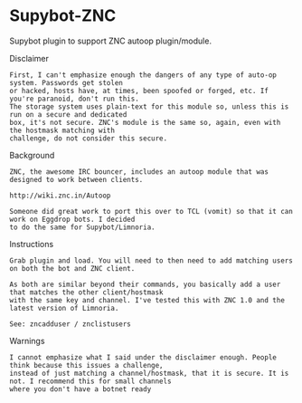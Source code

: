 Supybot-ZNC
===========

Supybot plugin to support ZNC autoop plugin/module.


Disclaimer

    First, I can't emphasize enough the dangers of any type of auto-op system. Passwords get stolen
    or hacked, hosts have, at times, been spoofed or forged, etc. If you're paranoid, don't run this.
    The storage system uses plain-text for this module so, unless this is run on a secure and dedicated
    box, it's not secure. ZNC's module is the same so, again, even with the hostmask matching with
    challenge, do not consider this secure.

Background

    ZNC, the awesome IRC bouncer, includes an autoop module that was designed to work between clients.

    http://wiki.znc.in/Autoop

    Someone did great work to port this over to TCL (vomit) so that it can work on Eggdrop bots. I decided
    to do the same for Supybot/Limnoria.

Instructions

    Grab plugin and load. You will need to then need to add matching users on both the bot and ZNC client.

    As both are similar beyond their commands, you basically add a user that matches the other client/hostmask
    with the same key and channel. I've tested this with ZNC 1.0 and the latest version of Limnoria.

    See: zncadduser / znclistusers

Warnings

    I cannot emphasize what I said under the disclaimer enough. People think because this issues a challenge,
    instead of just matching a channel/hostmask, that it is secure. It is not. I recommend this for small channels
    where you don't have a botnet ready
